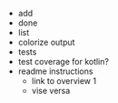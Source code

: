 - add
- done
- list
- colorize output
- tests
- test coverage for kotlin?
- readme instructions
    - link to overview 1
    - vise versa
